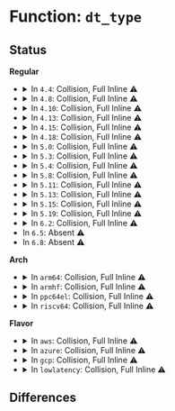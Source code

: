 # Function: <code>dt_type</code>

## Status
<b>Regular</b>
<ul>
<li>
<details>
<summary>In <code>4.4</code>: Collision, Full Inline ⚠️</summary>

**Collision:** Static-Static Collision

**Inline:** Full

**Transformation:** False

**Instances:**

```
In fs/libfs.c (0)
Location: fs/libfs.c:133
Inline: True
```
```
In fs/kernfs/dir.c (0)
Location: fs/kernfs/dir.c:1501
Inline: True
```
</details>
</li>
<li>
<details>
<summary>In <code>4.8</code>: Collision, Full Inline ⚠️</summary>

**Collision:** Static-Static Collision

**Inline:** Full

**Transformation:** False

**Instances:**

```
In fs/libfs.c (ffffffff8125cdce)
Location: fs/libfs.c:172
Inline: True
Inline callers:
  - fs/libfs.c:dcache_readdir
```
```
In fs/kernfs/dir.c (ffffffff812b703a)
Location: fs/kernfs/dir.c:1550
Inline: True
Inline callers:
  - fs/kernfs/dir.c:kernfs_fop_readdir
```
</details>
</li>
<li>
<details>
<summary>In <code>4.10</code>: Collision, Full Inline ⚠️</summary>

**Collision:** Static-Static Collision

**Inline:** Full

**Transformation:** False

**Instances:**

```
In fs/libfs.c (ffffffff8127030e)
Location: fs/libfs.c:172
Inline: True
Inline callers:
  - fs/libfs.c:dcache_readdir
```
```
In fs/kernfs/dir.c (ffffffff812cc84a)
Location: fs/kernfs/dir.c:1501
Inline: True
Inline callers:
  - fs/kernfs/dir.c:kernfs_fop_readdir
```
</details>
</li>
<li>
<details>
<summary>In <code>4.13</code>: Collision, Full Inline ⚠️</summary>

**Collision:** Static-Static Collision

**Inline:** Full

**Transformation:** False

**Instances:**

```
In fs/libfs.c (ffffffff8127daa2)
Location: fs/libfs.c:173
Inline: True
Inline callers:
  - fs/libfs.c:dcache_readdir
```
```
In fs/kernfs/dir.c (ffffffff812d9ea0)
Location: fs/kernfs/dir.c:1511
Inline: True
Inline callers:
  - fs/kernfs/dir.c:kernfs_fop_readdir
```
```
In fs/configfs/dir.c (ffffffff812df491)
Location: fs/configfs/dir.c:1620
Inline: True
Inline callers:
  - fs/configfs/dir.c:configfs_readdir
```
</details>
</li>
<li>
<details>
<summary>In <code>4.15</code>: Collision, Full Inline ⚠️</summary>

**Collision:** Static-Static Collision

**Inline:** Full

**Transformation:** False

**Instances:**

```
In fs/libfs.c (ffffffff812a054a)
Location: fs/libfs.c:173
Inline: True
Inline callers:
  - fs/libfs.c:dcache_readdir
```
```
In fs/kernfs/dir.c (ffffffff812fe7b4)
Location: fs/kernfs/dir.c:1576
Inline: True
Inline callers:
  - fs/kernfs/dir.c:kernfs_fop_readdir
```
```
In fs/configfs/dir.c (ffffffff81303e10)
Location: fs/configfs/dir.c:1620
Inline: True
Inline callers:
  - fs/configfs/dir.c:configfs_readdir
```
</details>
</li>
<li>
<details>
<summary>In <code>4.18</code>: Collision, Full Inline ⚠️</summary>

**Collision:** Static-Static Collision

**Inline:** Full

**Transformation:** False

**Instances:**

```
In fs/libfs.c (ffffffff812c7131)
Location: fs/libfs.c:173
Inline: True
Inline callers:
  - fs/libfs.c:dcache_readdir
```
```
In fs/kernfs/dir.c (ffffffff8132c92e)
Location: fs/kernfs/dir.c:1599
Inline: True
Inline callers:
  - fs/kernfs/dir.c:kernfs_fop_readdir
```
```
In fs/configfs/dir.c (ffffffff81332c7c)
Location: fs/configfs/dir.c:1620
Inline: True
Inline callers:
  - fs/configfs/dir.c:configfs_readdir
```
</details>
</li>
<li>
<details>
<summary>In <code>5.0</code>: Collision, Full Inline ⚠️</summary>

**Collision:** Static-Static Collision

**Inline:** Full

**Transformation:** False

**Instances:**

```
In fs/libfs.c (ffffffff812dc821)
Location: fs/libfs.c:173
Inline: True
Inline callers:
  - fs/libfs.c:dcache_readdir
```
```
In fs/kernfs/dir.c (ffffffff813438be)
Location: fs/kernfs/dir.c:1599
Inline: True
Inline callers:
  - fs/kernfs/dir.c:kernfs_fop_readdir
```
```
In fs/configfs/dir.c (ffffffff8134a074)
Location: fs/configfs/dir.c:1620
Inline: True
Inline callers:
  - fs/configfs/dir.c:configfs_readdir
```
</details>
</li>
<li>
<details>
<summary>In <code>5.3</code>: Collision, Full Inline ⚠️</summary>

**Collision:** Static-Static Collision

**Inline:** Full

**Transformation:** False

**Instances:**

```
In fs/libfs.c (ffffffff812faedf)
Location: fs/libfs.c:178
Inline: True
Inline callers:
  - fs/libfs.c:dcache_readdir
```
```
In fs/kernfs/dir.c (ffffffff8136bbef)
Location: fs/kernfs/dir.c:1599
Inline: True
Inline callers:
  - fs/kernfs/dir.c:kernfs_fop_readdir
```
```
In fs/configfs/dir.c (ffffffff81371a3a)
Location: fs/configfs/dir.c:1660
Inline: True
Inline callers:
  - fs/configfs/dir.c:configfs_readdir
```
</details>
</li>
<li>
<details>
<summary>In <code>5.4</code>: Collision, Full Inline ⚠️</summary>

**Collision:** Static-Static Collision

**Inline:** Full

**Transformation:** False

**Instances:**

```
In fs/libfs.c (ffffffff8130cca3)
Location: fs/libfs.c:174
Inline: True
Inline callers:
  - fs/libfs.c:dcache_readdir
```
```
In fs/kernfs/dir.c (ffffffff81383dbf)
Location: fs/kernfs/dir.c:1599
Inline: True
Inline callers:
  - fs/kernfs/dir.c:kernfs_fop_readdir
```
```
In fs/configfs/dir.c (ffffffff81389e7a)
Location: fs/configfs/dir.c:1617
Inline: True
Inline callers:
  - fs/configfs/dir.c:configfs_readdir
```
</details>
</li>
<li>
<details>
<summary>In <code>5.8</code>: Collision, Full Inline ⚠️</summary>

**Collision:** Static-Static Collision

**Inline:** Full

**Transformation:** False

**Instances:**

```
In fs/libfs.c (ffffffff8134663f)
Location: fs/libfs.c:174
Inline: True
Inline callers:
  - fs/libfs.c:dcache_readdir
```
```
In fs/kernfs/dir.c (ffffffff813ceb68)
Location: fs/kernfs/dir.c:1603
Inline: True
Inline callers:
  - fs/kernfs/dir.c:kernfs_fop_readdir
```
```
In fs/configfs/dir.c (ffffffff813d503e)
Location: fs/configfs/dir.c:1618
Inline: True
Inline callers:
  - fs/configfs/dir.c:configfs_readdir
```
</details>
</li>
<li>
<details>
<summary>In <code>5.11</code>: Collision, Full Inline ⚠️</summary>

**Collision:** Static-Static Collision

**Inline:** Full

**Transformation:** False

**Instances:**

```
In fs/libfs.c (ffffffff81352b2f)
Location: fs/libfs.c:176
Inline: True
Inline callers:
  - fs/libfs.c:dcache_readdir
```
```
In fs/kernfs/dir.c (ffffffff813e0798)
Location: fs/kernfs/dir.c:1602
Inline: True
Inline callers:
  - fs/kernfs/dir.c:kernfs_fop_readdir
```
```
In fs/configfs/dir.c (ffffffff813e6d5e)
Location: fs/configfs/dir.c:1619
Inline: True
Inline callers:
  - fs/configfs/dir.c:configfs_readdir
```
</details>
</li>
<li>
<details>
<summary>In <code>5.13</code>: Collision, Full Inline ⚠️</summary>

**Collision:** Static-Static Collision

**Inline:** Full

**Transformation:** False

**Instances:**

```
In fs/libfs.c (ffffffff81359b7f)
Location: fs/libfs.c:177
Inline: True
Inline callers:
  - fs/libfs.c:dcache_readdir
```
```
In fs/kernfs/dir.c (ffffffff813e72c8)
Location: fs/kernfs/dir.c:1604
Inline: True
Inline callers:
  - fs/kernfs/dir.c:kernfs_fop_readdir
```
```
In fs/configfs/dir.c (ffffffff813ee350)
Location: fs/configfs/dir.c:1618
Inline: True
Inline callers:
  - fs/configfs/dir.c:configfs_readdir
```
</details>
</li>
<li>
<details>
<summary>In <code>5.15</code>: Collision, Full Inline ⚠️</summary>

**Collision:** Static-Static Collision

**Inline:** Full

**Transformation:** False

**Instances:**

```
In fs/libfs.c (ffffffff813a801f)
Location: fs/libfs.c:177
Inline: True
Inline callers:
  - fs/libfs.c:dcache_readdir
```
```
In fs/kernfs/dir.c (ffffffff81438e7b)
Location: fs/kernfs/dir.c:1631
Inline: True
Inline callers:
  - fs/kernfs/dir.c:kernfs_fop_readdir
```
```
In fs/configfs/dir.c (ffffffff81440270)
Location: fs/configfs/dir.c:1601
Inline: True
Inline callers:
  - fs/configfs/dir.c:configfs_readdir
```
</details>
</li>
<li>
<details>
<summary>In <code>5.19</code>: Collision, Full Inline ⚠️</summary>

**Collision:** Static-Static Collision

**Inline:** Full

**Transformation:** False

**Instances:**

```
In fs/libfs.c (ffffffff8142be4d)
Location: fs/libfs.c:177
Inline: True
Inline callers:
  - fs/libfs.c:dcache_readdir
```
```
In fs/kernfs/dir.c (ffffffff814b3f92)
Location: fs/kernfs/dir.c:1678
Inline: True
Inline callers:
  - fs/kernfs/dir.c:kernfs_fop_readdir
```
```
In fs/configfs/dir.c (ffffffff814ba996)
Location: fs/configfs/dir.c:1601
Inline: True
Inline callers:
  - fs/configfs/dir.c:configfs_readdir
```
</details>
</li>
<li>
<details>
<summary>In <code>6.2</code>: Collision, Full Inline ⚠️</summary>

**Collision:** Static-Static Collision

**Inline:** Full

**Transformation:** False

**Instances:**

```
In fs/libfs.c (ffffffff814b952d)
Location: fs/libfs.c:178
Inline: True
Inline callers:
  - fs/libfs.c:dcache_readdir
```
```
In fs/kernfs/dir.c (ffffffff8154ad81)
Location: fs/kernfs/dir.c:1755
Inline: True
Inline callers:
  - fs/kernfs/dir.c:kernfs_fop_readdir
```
```
In fs/configfs/dir.c (ffffffff81552266)
Location: fs/configfs/dir.c:1603
Inline: True
Inline callers:
  - fs/configfs/dir.c:configfs_readdir
```
</details>
</li>
<li>
In <code>6.5</code>: Absent ⚠️
</li>
<li>
In <code>6.8</code>: Absent ⚠️
</li>
</ul>
<b>Arch</b>
<ul>
<li>
<details>
<summary>In <code>arm64</code>: Collision, Full Inline ⚠️</summary>

**Collision:** Static-Static Collision

**Inline:** Full

**Transformation:** False

**Instances:**

```
In fs/libfs.c (ffff8000103c1f24)
Location: fs/libfs.c:174
Inline: True
Inline callers:
  - fs/libfs.c:dcache_readdir
```
```
In fs/kernfs/dir.c (ffff800010452a78)
Location: fs/kernfs/dir.c:1599
Inline: True
Inline callers:
  - fs/kernfs/dir.c:kernfs_fop_readdir
```
```
In fs/configfs/dir.c (ffff80001045baf4)
Location: fs/configfs/dir.c:1617
Inline: True
Inline callers:
  - fs/configfs/dir.c:configfs_readdir
```
</details>
</li>
<li>
<details>
<summary>In <code>armhf</code>: Collision, Full Inline ⚠️</summary>

**Collision:** Static-Static Collision

**Inline:** Full

**Transformation:** False

**Instances:**

```
In fs/libfs.c (c059dd18)
Location: fs/libfs.c:174
Inline: True
Inline callers:
  - fs/libfs.c:dcache_readdir
```
```
In fs/kernfs/dir.c (c06152e4)
Location: fs/kernfs/dir.c:1599
Inline: True
Inline callers:
  - fs/kernfs/dir.c:kernfs_fop_readdir
```
```
In fs/configfs/dir.c (c061bf0c)
Location: fs/configfs/dir.c:1617
Inline: True
Inline callers:
  - fs/configfs/dir.c:configfs_readdir
```
</details>
</li>
<li>
<details>
<summary>In <code>ppc64el</code>: Collision, Full Inline ⚠️</summary>

**Collision:** Static-Static Collision

**Inline:** Full

**Transformation:** False

**Instances:**

```
In fs/libfs.c (c0000000004bffd4)
Location: fs/libfs.c:174
Inline: True
Inline callers:
  - fs/libfs.c:dcache_readdir
```
```
In fs/kernfs/dir.c (c00000000056b0ec)
Location: fs/kernfs/dir.c:1599
Inline: True
Inline callers:
  - fs/kernfs/dir.c:kernfs_fop_readdir
```
```
In fs/configfs/dir.c (c000000000575858)
Location: fs/configfs/dir.c:1617
Inline: True
Inline callers:
  - fs/configfs/dir.c:configfs_readdir
```
</details>
</li>
<li>
<details>
<summary>In <code>riscv64</code>: Collision, Full Inline ⚠️</summary>

**Collision:** Static-Static Collision

**Inline:** Full

**Transformation:** False

**Instances:**

```
In fs/libfs.c (ffffffe000281c9e)
Location: fs/libfs.c:174
Inline: True
Inline callers:
  - fs/libfs.c:dcache_readdir
```
```
In fs/kernfs/dir.c (ffffffe0002e547a)
Location: fs/kernfs/dir.c:1599
Inline: True
Inline callers:
  - fs/kernfs/dir.c:kernfs_fop_readdir
```
```
In fs/configfs/dir.c (ffffffe0002ebfea)
Location: fs/configfs/dir.c:1617
Inline: True
Inline callers:
  - fs/configfs/dir.c:configfs_readdir
```
</details>
</li>
</ul>
<b>Flavor</b>
<ul>
<li>
<details>
<summary>In <code>aws</code>: Collision, Full Inline ⚠️</summary>

**Collision:** Static-Static Collision

**Inline:** Full

**Transformation:** False

**Instances:**

```
In fs/libfs.c (ffffffff81305283)
Location: fs/libfs.c:174
Inline: True
Inline callers:
  - fs/libfs.c:dcache_readdir
```
```
In fs/kernfs/dir.c (ffffffff8137c39f)
Location: fs/kernfs/dir.c:1599
Inline: True
Inline callers:
  - fs/kernfs/dir.c:kernfs_fop_readdir
```
```
In fs/configfs/dir.c (ffffffff8138245a)
Location: fs/configfs/dir.c:1617
Inline: True
Inline callers:
  - fs/configfs/dir.c:configfs_readdir
```
</details>
</li>
<li>
<details>
<summary>In <code>azure</code>: Collision, Full Inline ⚠️</summary>

**Collision:** Static-Static Collision

**Inline:** Full

**Transformation:** False

**Instances:**

```
In fs/libfs.c (ffffffff812f5ea3)
Location: fs/libfs.c:174
Inline: True
Inline callers:
  - fs/libfs.c:dcache_readdir
```
```
In fs/kernfs/dir.c (ffffffff8136ce6f)
Location: fs/kernfs/dir.c:1599
Inline: True
Inline callers:
  - fs/kernfs/dir.c:kernfs_fop_readdir
```
```
In fs/configfs/dir.c (ffffffff81372eea)
Location: fs/configfs/dir.c:1617
Inline: True
Inline callers:
  - fs/configfs/dir.c:configfs_readdir
```
</details>
</li>
<li>
<details>
<summary>In <code>gcp</code>: Collision, Full Inline ⚠️</summary>

**Collision:** Static-Static Collision

**Inline:** Full

**Transformation:** False

**Instances:**

```
In fs/libfs.c (ffffffff81303073)
Location: fs/libfs.c:174
Inline: True
Inline callers:
  - fs/libfs.c:dcache_readdir
```
```
In fs/kernfs/dir.c (ffffffff81379e6f)
Location: fs/kernfs/dir.c:1599
Inline: True
Inline callers:
  - fs/kernfs/dir.c:kernfs_fop_readdir
```
```
In fs/configfs/dir.c (ffffffff8137ff2a)
Location: fs/configfs/dir.c:1617
Inline: True
Inline callers:
  - fs/configfs/dir.c:configfs_readdir
```
</details>
</li>
<li>
<details>
<summary>In <code>lowlatency</code>: Collision, Full Inline ⚠️</summary>

**Collision:** Static-Static Collision

**Inline:** Full

**Transformation:** False

**Instances:**

```
In fs/libfs.c (ffffffff813140e4)
Location: fs/libfs.c:174
Inline: True
Inline callers:
  - fs/libfs.c:dcache_readdir
```
```
In fs/kernfs/dir.c (ffffffff8138d7b5)
Location: fs/kernfs/dir.c:1599
Inline: True
Inline callers:
  - fs/kernfs/dir.c:kernfs_fop_readdir
```
```
In fs/configfs/dir.c (ffffffff813937ff)
Location: fs/configfs/dir.c:1617
Inline: True
Inline callers:
  - fs/configfs/dir.c:configfs_readdir
```
</details>
</li>
</ul>

## Differences
